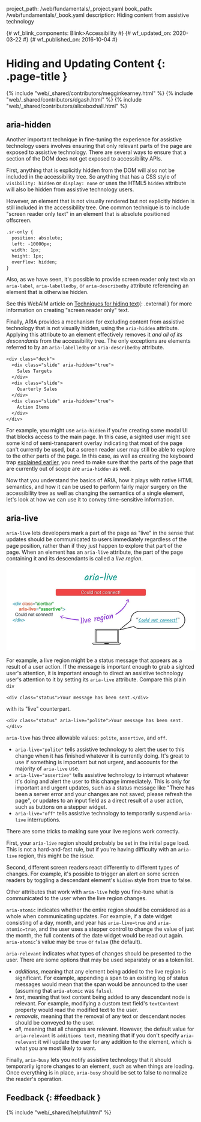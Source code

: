 project_path: /web/fundamentals/_project.yaml
book_path: /web/fundamentals/_book.yaml
description: Hiding content from assistive technology


{# wf_blink_components: Blink>Accessibility #}
{# wf_updated_on: 2020-03-22 #}
{# wf_published_on: 2016-10-04 #}

# Hiding and Updating Content {: .page-title }

{% include "web/_shared/contributors/megginkearney.html" %}
{% include "web/_shared/contributors/dgash.html" %}
{% include "web/_shared/contributors/aliceboxhall.html" %}

## aria-hidden

Another important technique in fine-tuning the experience for assistive
technology users involves ensuring that only relevant parts of the page are
exposed to assistive technology. There are several ways to ensure that a section
of the DOM does not get exposed to accessibility APIs.

First, anything that is explicitly hidden from the DOM will also not be included
in the accessibility tree. So anything that has a CSS style of `visibility:
hidden` or `display: none` or uses the HTML5 `hidden` attribute will also be
hidden from assistive technology users.

However, an element that is not visually rendered but not explicitly hidden is
still included in the accessibility tree. One common technique is to include
"screen reader only text" in an element that is absolute positioned offscreen.


    .sr-only {
      position: absolute;
      left: -10000px;
      width: 1px;
      height: 1px;
      overflow: hidden;
    }


Also, as we have seen, it's possible to provide screen reader only text via an
`aria-label`, `aria-labelledby`, or `aria-describedby` attribute referencing an
element that is otherwise hidden.

See this WebAIM article on [Techniques for hiding
text](https://webaim.org/techniques/css/invisiblecontent/#techniques){: .external }
for more information on creating "screen reader only" text.

Finally, ARIA provides a mechanism for excluding content from assistive
technology that is not visually hidden, using the `aria-hidden` attribute.
Applying this attribute to an element effectively removes it *and all of its
descendants* from the accessibility tree. The only exceptions are elements
referred to by an `aria-labelledby` or `aria-describedby` attribute.

    <div class="deck">
      <div class="slide" aria-hidden="true">
        Sales Targets
      </div>
      <div class="slide">
        Quarterly Sales
      </div>
      <div class="slide" aria-hidden="true">
        Action Items
      </div>
    </div>

For example, you might use `aria-hidden` if you're creating some modal UI that
blocks access to the main page. In this case, a sighted user might see some kind
of semi-transparent overlay indicating that most of the page can't currently be
used, but a screen reader user may still be able to explore to the other parts
of the page. In this case, as well as creating the keyboard trap [explained
earlier](/web/fundamentals/accessibility/focus/using-tabindex#modals-and-keyboard-traps),
you need to make sure that the parts of the page that are currently out of scope
are `aria-hidden` as well.

Now that you understand the basics of ARIA, how it plays with native HTML
semantics, and how it can be used to perform fairly major surgery on the
accessibility tree as well as changing the semantics of a single element, let's
look at how we can use it to convey time-sensitive information.

## aria-live

`aria-live` lets developers mark a part of the page as "live" in the sense that
updates should be communicated to users immediately regardless of the page
position, rather than if they just happen to explore that part of the page. When
an element has an `aria-live` attribute, the part of the page containing it and
its descendants is called a *live region*.

![ARIA live establishes a live region](imgs/aria-live.jpg)

For example, a live region might be a status message that appears as a result of
a user action. If the message is important enough to grab a sighted user's
attention, it is important enough to direct an assistive technology user's
attention to it by setting its `aria-live` attribute. Compare this plain `div`


    <div class="status">Your message has been sent.</div>


with its "live" counterpart.


    <div class="status" aria-live="polite">Your message has been sent.</div>


`aria-live` has three allowable values: `polite`, `assertive`, and `off`.

 - `aria-live="polite"` tells assistive technology to alert the user to this
   change when it has finished whatever it is currently doing. It's great to use
   if something is important but not urgent, and accounts for the majority of
   `aria-live` use.
 - `aria-live="assertive"` tells assistive technology to interrupt whatever it's
   doing and alert the user to this change immediately. This is only for
   important and urgent updates, such as a status message like "There has been a
   server error and your changes are not saved; please refresh the page", or
   updates to an input field as a direct result of a user action, such as
   buttons on a stepper widget.
 - `aria-live="off"` tells assistive technology to temporarily suspend
   `aria-live` interruptions.

There are some tricks to making sure your live regions work correctly.

First, your `aria-live` region should probably be set in the initial page load.
This is not a hard-and-fast rule, but if you're having difficulty with an
`aria-live` region, this might be the issue.

Second, different screen readers react differently to different types of
changes. For example, it's possible to trigger an alert on some screen readers
by toggling a descendant element's `hidden` style from true to false.

Other attributes that work with `aria-live` help you fine-tune what is
communicated to the user when the live region changes.

`aria-atomic` indicates whether the entire region should be considered as a
whole when communicating updates. For example, if a date widget consisting of a
day, month, and year has `aria-live=true` and `aria-atomic=true`, and the user
uses a stepper control to change the value of just the month, the full contents
of the date widget would be read out again. `aria-atomic`'s value may be `true`
or `false` (the default).

`aria-relevant` indicates what types of changes should be presented to the user.
There are some options that may be used separately or as a token list.

 - *additions*, meaning that any element being added to the live region is
   significant. For example, appending a span to an existing log of status
   messages would mean that the span would be announced to the user (assuming
   that `aria-atomic` was `false`).
 - *text*, meaning that text content being added to any descendant node is
   relevant. For example, modifying a custom text field's `textContent` property
   would read the modified text to the user.
 - *removals*, meaning that the removal of any text or descendant nodes should
   be conveyed to the user.
 - *all*, meaning that all changes are relevant. However, the default value for
   `aria-relevant` is `additions text`, meaning that if you don't specify
   `aria-relevant` it will update the user for any addition to the element,
   which is what you are most likely to want.

Finally, `aria-busy` lets you notify assistive technology that it should
temporarily ignore changes to an element, such as when things are loading. Once
everything is in place, `aria-busy` should be set to false to normalize the
reader's operation.

## Feedback {: #feedback }

{% include "web/_shared/helpful.html" %}
